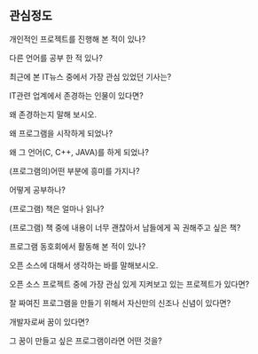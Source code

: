 ## 관심정도

개인적인 프로젝트를 진행해 본 적이 있나?

다른 언어를 공부 한 적 있나?

최근에 본 IT뉴스 중에서 가장 관심 있었던 기사는?

IT관련 업계에서 존경하는 인물이 있다면?

왜 존경하는지 말해 보시오.

왜 프로그램을 시작하게 되었나?

왜 그 언어(C, C++, JAVA)를 하게 되었나?

(프로그램의)어떤 부분에 흥미를 가지나?

어떻게 공부하나?

(프로그램) 책은 얼마나 읽나?

(프로그램) 책 중에 내용이 너무 괜찮아서 남들에게 꼭 권해주고 싶은 책?

프로그램 동호회에서 활동해 본 적이 있나?

오픈 소스에 대해서 생각하는 바를 말해보시오.

오픈 소스 프로젝트 중에 가장 관심 있게 지켜보고 있는 프로젝트가 있다면?

잘 짜여진 프로그램을 만들기 위해서 자신만의 신조나 신념이 있다면?

개발자로써 꿈이 있다면?

그 꿈이 만들고 싶은 프로그램이라면 어떤 것을?
